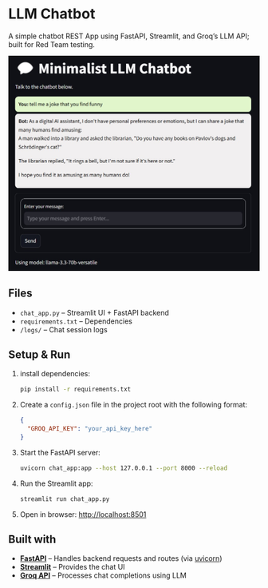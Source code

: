 # LLM Chatbot

A simple chatbot REST App using FastAPI, Streamlit, and Groq’s LLM API; built for Red Team testing.

![Streamlit UI](img/Streamlit%20UI%20Screenshot.jpg)  

## Files  
- `chat_app.py` – Streamlit UI + FastAPI backend  
- `requirements.txt` – Dependencies  
- `/logs/` – Chat session logs  

## Setup & Run

1. install dependencies:  
   ```sh
   pip install -r requirements.txt
   ```

2. Create a `config.json` file in the project root with the following format:
    ```json
    { 
      "GROQ_API_KEY": "your_api_key_here" 
    }
    ``` 

3. Start the FastAPI server: 
    ```sh
    uvicorn chat_app:app --host 127.0.0.1 --port 8000 --reload
    ```  
4. Run the Streamlit app: 
    ```sh
    streamlit run chat_app.py
    ```
5. Open in browser: [http://localhost:8501](http://localhost:8501)

## Built with

- **[FastAPI](https://fastapi.tiangolo.com/)** – Handles backend requests and routes (via [uvicorn](https://www.uvicorn.org/))
- **[Streamlit](https://streamlit.io/)** – Provides the chat UI  
- **[Groq API](https://groq.com/)** – Processes chat completions using LLM  